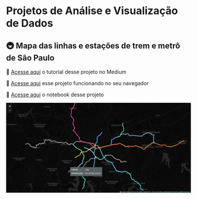 # Projetos de Análise e Visualização de Dados

##  🚇 Mapa das linhas e estações de trem e metrô de São Paulo
 🤍 [Acesse aqui](https://medium.com/@liviaalvzs/plotando-um-mapa-interativo-com-informa%C3%A7%C3%B5es-do-metr%C3%B4-de-s%C3%A3o-paulo-usando-python-b0470d8d0b10) o tutorial desse projeto no Medium

 🤍 [Acesse aqui](https://liviaalvzs.github.io/metro-sp) esse projeto funcionando no seu navegador

 🤍 [Acesse aqui](https://github.com/liviaalvzs/data-repository/blob/main/projeto-metro-sp/notebook.ipynb) o notebook desse projeto

![Projeto Final](projeto-metro-sp/resultado.PNG)

